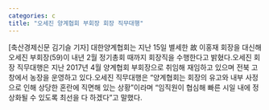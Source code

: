 ```yaml
---
categories: c
title: "오세진 양계협회 부회장 회장 직무대행"
---
```

[축산경제신문 김기슬 기자] 대한양계협회는 지난 15일 별세한 故 이홍재 회장을 대신해 오세진 부회장(59)이 내년 2월 정기총회 때까지 회장직을 수행한다고 밝혔다.오세진 회장 직무대행은 지난 2017년 4월 양계협회 부회장으로 취임해 재임하고 있으며 전북 고창에서 농장을 운영하고 있다.오세진 직무대행은 “양계협회는 회장의 유고와 내부 사정으로 인해 상당한 혼란에 직면해 있는 상황”이라며 “임직원이 협심해 빠른 시일 내에 정상화될 수 있도록 최선을 다 하겠다”고 말했다.